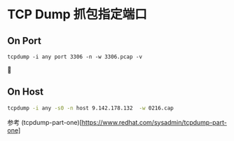 # TCP Dump 抓包指定端口

## On Port

```shell
tcpdump -i any port 3306 -n -w 3306.pcap -v
```

## On Host

```bash
tcpdump -i any -s0 -n host 9.142.178.132  -w 0216.cap
```


参考
(tcpdump-part-one)[https://www.redhat.com/sysadmin/tcpdump-part-one]
